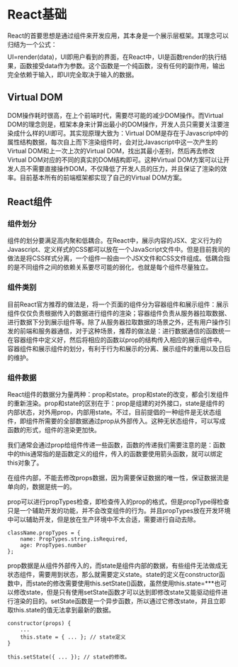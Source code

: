 # React基础

React的首要思想是通过组件来开发应用，其本身是一个展示层框架。其理念可以归结为一个公式：$$$$UI=render\(data\)，UI即用户看到的界面，在React中，UI是函数render的执行结果，函数接受data作为参数。这个函数是一个纯函数，没有任何的副作用，输出完全依赖于输入，即UI完全取决于输入的数据。



## Virtual DOM

DOM操作耗时很高，在上个前端时代，需要尽可能的减少DOM操作。而Virtual DOM的理念则是，框架本身来计算出最小的DOM操作，开发人员只需要关注要渲染成什么样的UI即可。其实现原理大致为：Virtual DOM是存在于Javascript中的属性结构数据，每次自上而下渲染组件时，会对比Javascript中这一次产生的Virtual DOM和上一次上次的Virtual DOM，找出其最小差别，然后再去修改Virtual DOM对应的不同的真实的DOM结构即可。这种Virtual DOM方案可以让开发人员不需要直接操作DOM，不仅降低了开发人员的压力，并且保证了渲染的效率。目前基本所有的前端框架都实现了自己的Virtual DOM方案。

## React组件

### 组件划分

组件的划分要满足高内聚和低耦合。在React中，展示内容的JSX、定义行为的Javascript、定义样式的CSS都可以放在一个JavaScript文件中。但是目前我司的做法是将CSS样式分离，一个组件一般由一个JSX文件和CSS文件组成。低耦合指的是不同组件之间的依赖关系要尽可能的弱化，也就是每个组件尽量独立。

### 组件类别

目前React官方推荐的做法是，将一个页面的组件分为容器组件和展示组件：展示组件仅仅负责根据传入的数据进行组件的渲染；容器组件负责从服务器拉取数据、进行数据下分到展示组件等。除了从服务器拉取数据的场景之外，还有用户操作引发的前端和服务器通信，对于这种场景，推荐的做法是：进行数据通信的函数统一在容器组件中定义好，然后将相应的函数以prop的结构传入相应的展示组件中。容器组件和展示组件的划分，有利于行为和展示的分离、展示组件的重用以及日后的维护。

### 组件数据

React组件的数据分为量两种：prop和state。prop和state的改变，都会引发组件的重新渲染。prop和state的区别在于：prop是组建的对外接口，state是组件的内部状态，对外用prop，内部用state。不过，目前提倡的一种组件是无状态组件，即组件所需要的全部数据通过prop从外部传入。这种无状态组件，可以写成函数的形式，组件的渲染更加快。

我们通常会通过prop给组件传递一些函数，函数的传递我们需要注意的是：函数中的this通常指的是函数定义的组件，传入的函数要使用箭头函数，就可以绑定this对象了。

在组件内部，不能去修改props数据，因为需要保证数据的唯一性，保证数据流是单向的，数据是统一的。

prop可以进行propTypes检查，即检查传入的prop的格式，但是propType得检查只是一个辅助开发的功能，并不会改变组件的行为。并且propTypes放在开发环境中可以辅助开发，但是放在生产环境中不太合适，需要进行自动去除。

```
className.propTypes = {
    name: PropTypes.string.isRequired,
    age: PropTypes.number
};
```

prop数据是从组件外部传入的，而state是组件内部的数据，有些组件无法做成无状态组件，需要用到状态，那么就需要定义state。state的定义在constructor函数中，而state的修改需要使用this.setState\(\)函数，虽然使用this.state=\*\*\*也可以修改state，但是只有使用setState函数才可以达到即修改state又能驱动组件进行渲染的目的。setState函数是一个异步函数，所以通过它修改state，并且立即取this.state的值无法拿到最新的数据。

```
constructor(props) {
    ...
    this.state = { ... }; // state定义
}

this.setState({ ... }); // state的修改。
```

### 

### 





### 



